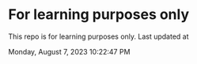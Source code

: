 # For learning purposes only
This repo is for learning purposes only.
Last updated at

Monday, August 7, 2023 10:22:47 PM


